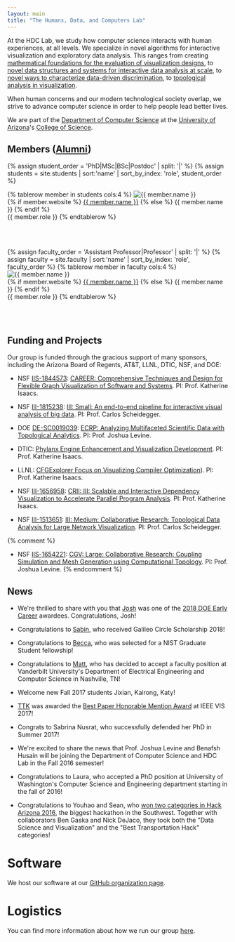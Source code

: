 ```yaml
---
layout: main
title: "The Humans, Data, and Computers Lab"
---
```


At the HDC Lab, we study how computer science interacts with human
experiences, at all levels. We specialize in novel algorithms for
interactive visualization and exploratory data analysis. This ranges
from creating
[mathematical foundations for the evaluation of visualization designs](http://algebraicvis.net),
to
[novel data structures and systems for interactive data analysis at scale](http://nanocubes.net),
to
[novel ways to characterize data-driven discrimination](http://fairness.haverford.edu), 
to 
[topological analysis in visualization](https://topology-tool-kit.github.io/).

When human concerns and our modern technological society overlap, we
strive to advance computer science in order to help people lead better lives.

We are part of the
[Department of Computer Science](http://www.cs.arizona.edu) at the
[University of Arizona](http://www.arizona.edu)'s
[College of Science](http://cos.arizona.edu/).

## Members ([Alumni](/alumni/))

<style>
  table.four-columns td {
    width: 25%;
  }
</style>

<table class="four-columns" width="100%">
{% assign student_order = 'PhD|MSc|BSc|Postdoc' | split: '|' %}
{% assign students = site.students | sort:'name' | sort_by_index: 'role', student_order %}

{% tablerow member in students cols:4 %}
  <img src="{{ member.photo | default: 'headshots/placeholder.png' }}" alt="{{ member.name }}" style="padding-right:0.75em">
  <br>
  {% if member.website %}
    <a href="{{ member.website }}">{{ member.name }}</a>
  {% else %}
    {{ member.name }}
  {% endif %}
  <br>
  {{ member.role }}
{% endtablerow %}
</table>

<p><br></p>

<table class="four-columns" width="100%">
{% assign faculty_order = 'Assistant Professor|Professor' | split: '|' %}
{% assign faculty = site.faculty | sort:'name' | sort_by_index: 'role', faculty_order %}
{% tablerow member in faculty cols:4 %}
  <img src="{{ member.photo | default: 'headshots/placeholder.png' }}" alt="{{ member.name }}" style="padding-right:0.75em"><br>
  {% if member.website %}
    <a href="{{ member.website }}">{{ member.name }}</a>
  {% else %}
    {{ member.name }}
  {% endif %}
  <br>
  {{ member.role }}
{% endtablerow %}
</table>
<br>

## Funding and Projects

Our group is funded through the gracious support of many sponsors,
including the Arizona Board of Regents, AT&T, LLNL, DTIC, NSF, and DOE:

* NSF [IIS-1844573](https://www.nsf.gov/awardsearch/showAward?AWD_ID=1844573):
  [CAREER: Comprehensive Techniques and Design for Flexible Graph Visualization of Software and Systems](https://hdc.cs.arizona.edu/people/kisaacs/projects/gvss/). PI: Prof. Katherine Isaacs.

* NSF [III-1815238](http://www.nsf.gov/awardsearch/showAward?AWD_ID=1815238):
  [III: Small: An end-to-end pipeline for interactive visual analysis of big data](/projects/end-to-end-visual-big-data/). PI: Prof. Carlos Scheidegger.

* DOE [DE-SC0019039](https://pamspublic.science.energy.gov/WebPAMSExternal/Interface/Common/ViewPublicAbstract.aspx?rv=9ffa1ab7-a138-4855-b6cb-a3d9e60f8679&rtc=24&PRoleId=10): [ECRP: Analyzing Multifaceted Scientific Data with Topological Analytics](https://jalevine.bitbucket.io/). PI: Prof. Joshua Levine.

* DTIC: [Phylanx Engine Enhancement and Visualization Development](https://hdc.cs.arizona.edu/people/kisaacs/). PI: Prof. Katherine Isaacs.

* LLNL: [CFGExplorer Focus on Visualizing Compiler Optimization](https://hdc.cs.arizona.edu/people/kisaacs/)). PI: Prof. Katherine Isaacs.

* NSF [III-1656958](https://www.nsf.gov/awardsearch/showAward?AWD_ID=1656958): [CRII: III: Scalable and Interactive Dependency Visualization to Accelerate Parallel Program Analysis](http://hdc-arizona.github.io/projects/dependencies). PI: Prof. Katherine Isaacs.

* NSF [III-1513651](http://www.nsf.gov/awardsearch/showAward?AWD_ID=1513651):
  [III: Medium: Collaborative Research: Topological Data Analysis for Large Network Visualization](http://www.sci.utah.edu/~beiwang/networktdav/networktdav.html). PI: Prof. Carlos Scheidegger.

{% comment %}
* NSF [IIS-1654221](https://www.nsf.gov/awardsearch/showAward?AWD_ID=1654221): [CGV: Large: Collaborative Research: Coupling Simulation and Mesh Generation using Computational Topology](https://cal.cs.umbc.edu/SimulationMeshingTopology/). PI: Prof. Joshua Levine.
{% endcomment %}

## News

* We're thrilled to share with you that [Josh](http://www.cs.arizona.edu/~josh) was one of the [2018 DOE Early Career](https://www.energy.gov/articles/department-energy-selects-84-scientists-receive-early-career-research-program-funding) awardees. Congratulations, Josh!

* Congratulations to [Sabin](https://devkotasabin.github.io/), who received Galileo Circle Scholarship 2018!

* Congratulations to [Becca](https://rjfaust.github.io/), who was selected for a NIST Graduate Student fellowship!

* Congratulations to [Matt](https://matthewberger.github.io/), who has decided to accept a faculty position at Vanderbilt University's Department of Electrical Engineering and Computer Science in Nashville, TN!

* Welcome new Fall 2017 students Jixian, Kairong, Katy!

* [TTK](https://topology-tool-kit.github.io/) was awarded the [Best Paper Honorable Mention Award](http://ieeevis.org/year/2017/info/papers) at IEEE VIS 2017!

* Congrats to Sabrina Nusrat, who successfully defended her PhD in Summer 2017!

* We're excited to share the news that Prof. Joshua Levine and Benafsh
  Husain will be joining the Department of Computer Science and HDC
  Lab in the Fall 2016 semester!

* Congratulations to Laura, who accepted a PhD position at University
  of Washington's Computer Science and Engineering department starting
  in the fall of 2016!

* Congratulations to Youhao and Sean, who
  [won two categories in Hack Arizona 2016](http://hackarizona.org/2016/winners/),
  the biggest hackathon in the Southwest. Together with collaborators
  Ben Gaska and Nick DeJaco, they took both the "Data Science and
  Visualization" and the "Best Transportation Hack" categories!



# Software

We host our software at our [GitHub organization page](http://github.com/hdc-arizona/).

# Logistics

You can find more information about how we run our group [here](logistics.html).
